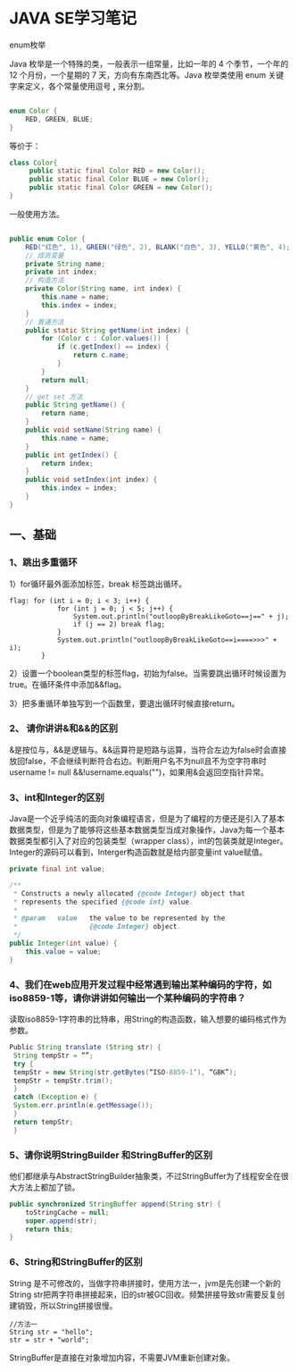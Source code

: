 

# JAVA SE学习笔记

enum枚举

Java 枚举是一个特殊的类，一般表示一组常量，比如一年的 4 个季节，一个年的 12 个月份，一个星期的 7 天，方向有东南西北等。Java 枚举类使用 enum 关键字来定义，各个常量使用逗号 **,** 来分割。

```java

enum Color { 
	RED, GREEN, BLUE; 
} 
```

等价于：

```java
class Color{
     public static final Color RED = new Color();
     public static final Color BLUE = new Color();
     public static final Color GREEN = new Color();
}
```

一般使用方法。

```java

public enum Color {  
    RED("红色", 1), GREEN("绿色", 2), BLANK("白色", 3), YELLO("黄色", 4);  
    // 成员变量  
    private String name;  
    private int index;  
    // 构造方法  
    private Color(String name, int index) {  
        this.name = name;  
        this.index = index;  
    }  
    // 普通方法  
    public static String getName(int index) {  
        for (Color c : Color.values()) {  
            if (c.getIndex() == index) {  
                return c.name;  
            }  
        }  
        return null;  
    }  
    // get set 方法  
    public String getName() {  
        return name;  
    }  
    public void setName(String name) {  
        this.name = name;  
    }  
    public int getIndex() {  
        return index;  
    }  
    public void setIndex(int index) {  
        this.index = index;  
    }  
}  
```

## 一、基础

### 1、跳出多重循环

1）for循环最外面添加标签，break 标签跳出循环。

```
flag: for (int i = 0; i < 3; i++) {
            for (int j = 0; j < 5; j++) {
                System.out.println("outloopByBreakLikeGoto==j==" + j);
                if (j == 2) break flag;
            }
            System.out.println("outloopByBreakLikeGoto==i====>>>" + i);
        }
```

2）设置一个boolean类型的标签flag，初始为false。当需要跳出循环时候设置为true。在循环条件中添加&&flag。

3）把多重循环单独写到一个函数里，要退出循环时候直接return。

### 2、 请你讲讲&和&&的区别

&是按位与，&&是逻辑与。&&运算符是短路与运算，当符合左边为false时会直接放回false，不会继续判断符合右边。判断用户名不为null且不为空字符串时username != null &&!username.equals("")，如果用&会返回空指针异常。

### 3、int和Integer的区别

Java是一个近乎纯洁的面向对象编程语言，但是为了编程的方便还是引入了基本数据类型，但是为了能够将这些基本数据类型当成对象操作，Java为每一个基本数据类型都引入了对应的包装类型（wrapper class），int的包装类就是Integer。Integer的源码可以看到，Interger构造函数就是给内部变量int value赋值。

```java
private final int value;

/**
 * Constructs a newly allocated {@code Integer} object that
 * represents the specified {@code int} value.
 *
 * @param   value   the value to be represented by the
 *                  {@code Integer} object.
 */
public Integer(int value) {
    this.value = value;
}
```

### 4、我们在web应用开发过程中经常遇到输出某种编码的字符，如iso8859-1等，请你讲讲如何输出一个某种编码的字符串？

读取iso8859-1字符串的比特串，用String的构造函数，输入想要的编码格式作为参数。

```java
Public String translate (String str) {
 String tempStr = “”;
 try {
 tempStr = new String(str.getBytes(“ISO-8859-1″), “GBK”);
 tempStr = tempStr.trim();
 }
 catch (Exception e) {
 System.err.println(e.getMessage());
 }
 return tempStr;
 }
```

### 5、请你说明StringBuilder 和StringBuffer的区别

他们都继承与AbstractStringBuilder抽象类，不过StringBuffer为了线程安全在很大方法上都加了锁。

```java
public synchronized StringBuffer append(String str) {
    toStringCache = null;
    super.append(str);
    return this;
}
```

### 6、String和StringBuffer的区别

String 是不可修改的，当做字符串拼接时，使用方法一，jvm是先创建一个新的String str把两字符串拼接起来，旧的str被GC回收。频繁拼接导致str需要反复创建销毁，所以String拼接很慢。

```
//方法一
String str = "hello";
str = str + "world";
```

StringBuffer是直接在对象增加内容，不需要JVM重新创建对象。